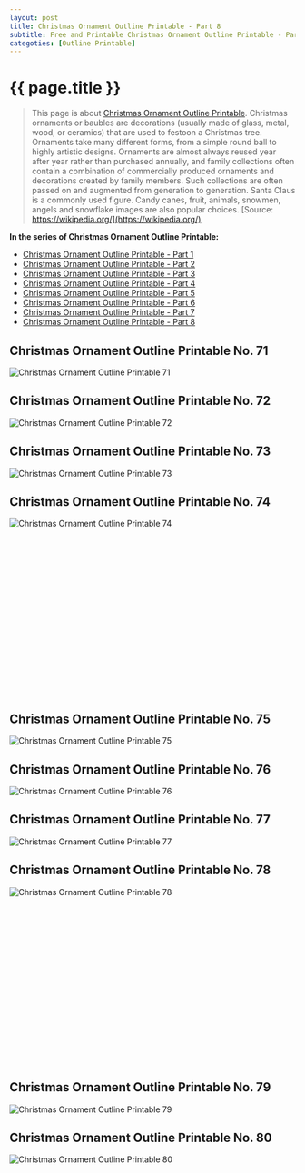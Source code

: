 ```yaml
---
layout: post
title: Christmas Ornament Outline Printable - Part 8
subtitle: Free and Printable Christmas Ornament Outline Printable - Part 8
categoties: [Outline Printable]
---
```

{{ page.title }}
================
> This page is about [Christmas Ornament Outline Printable](https://freecoloringpages.github.io/). Christmas ornaments or baubles are decorations (usually made of glass, metal, wood, or ceramics) that are used to festoon a Christmas tree. Ornaments take many different forms, from a simple round ball to highly artistic designs. Ornaments are almost always reused year after year rather than purchased annually, and family collections often contain a combination of commercially produced ornaments and decorations created by family members. Such collections are often passed on and augmented from generation to generation. Santa Claus is a commonly used figure. Candy canes, fruit, animals, snowmen, angels and snowflake images are also popular choices. [Source: https://wikipedia.org/](https://wikipedia.org/)

**In the series of Christmas Ornament Outline Printable:**

* [Christmas Ornament Outline Printable - Part 1](https://freecoloringpages.github.io/2017/11/21/Christmas-Ornament-Outline-Printable-part-1.html)
* [Christmas Ornament Outline Printable - Part 2](https://freecoloringpages.github.io/2017/11/21/Christmas-Ornament-Outline-Printable-part-2.html)
* [Christmas Ornament Outline Printable - Part 3](https://freecoloringpages.github.io/2017/11/21/Christmas-Ornament-Outline-Printable-part-3.html)
* [Christmas Ornament Outline Printable - Part 4](https://freecoloringpages.github.io/2017/11/21/Christmas-Ornament-Outline-Printable-part-4.html)
* [Christmas Ornament Outline Printable - Part 5](https://freecoloringpages.github.io/2017/11/21/Christmas-Ornament-Outline-Printable-part-5.html)
* [Christmas Ornament Outline Printable - Part 6](https://freecoloringpages.github.io/2017/11/21/Christmas-Ornament-Outline-Printable-part-6.html)
* [Christmas Ornament Outline Printable - Part 7](https://freecoloringpages.github.io/2017/11/21/Christmas-Ornament-Outline-Printable-part-7.html)
* [Christmas Ornament Outline Printable - Part 8](https://freecoloringpages.github.io/2017/11/21/Christmas-Ornament-Outline-Printable-part-8.html)

## Christmas Ornament Outline Printable No. 71
![Christmas Ornament Outline Printable 71](https://freecoloringpages.github.io/img/Christmas-Ornament-Outline-Printable%20(71).jpg "Christmas Ornament Outline Printable 71")

## Christmas Ornament Outline Printable No. 72
![Christmas Ornament Outline Printable 72](https://freecoloringpages.github.io/img/Christmas-Ornament-Outline-Printable%20(72).jpg "Christmas Ornament Outline Printable 72")

## Christmas Ornament Outline Printable No. 73
![Christmas Ornament Outline Printable 73](https://freecoloringpages.github.io/img/Christmas-Ornament-Outline-Printable%20(73).jpg "Christmas Ornament Outline Printable 73")

## Christmas Ornament Outline Printable No. 74
![Christmas Ornament Outline Printable 74](https://freecoloringpages.github.io/img/Christmas-Ornament-Outline-Printable%20(74).jpg "Christmas Ornament Outline Printable 74")

<script async src="//pagead2.googlesyndication.com/pagead/js/adsbygoogle.js"></script><!-- Texxtonly --><ins class="adsbygoogle" style="display:inline-block;width:336px;height:280px" data-ad-client="ca-pub-6753140515841889" data-ad-slot="3207852233"></ins><script>(adsbygoogle = window.adsbygoogle || []).push({}); </script>

## Christmas Ornament Outline Printable No. 75
![Christmas Ornament Outline Printable 75](https://freecoloringpages.github.io/img/Christmas-Ornament-Outline-Printable%20(75).jpg "Christmas Ornament Outline Printable 75")

## Christmas Ornament Outline Printable No. 76
![Christmas Ornament Outline Printable 76](https://freecoloringpages.github.io/img/Christmas-Ornament-Outline-Printable%20(76).jpg "Christmas Ornament Outline Printable 76")

## Christmas Ornament Outline Printable No. 77
![Christmas Ornament Outline Printable 77](https://freecoloringpages.github.io/img/Christmas-Ornament-Outline-Printable%20(77).jpg "Christmas Ornament Outline Printable 77")

## Christmas Ornament Outline Printable No. 78
![Christmas Ornament Outline Printable 78](https://freecoloringpages.github.io/img/Christmas-Ornament-Outline-Printable%20(78).jpg "Christmas Ornament Outline Printable 78")

<script async src="//pagead2.googlesyndication.com/pagead/js/adsbygoogle.js"></script><!-- Texxtonly --><ins class="adsbygoogle" style="display:inline-block;width:336px;height:280px" data-ad-client="ca-pub-6753140515841889" data-ad-slot="3207852233"></ins><script>(adsbygoogle = window.adsbygoogle || []).push({}); </script>

## Christmas Ornament Outline Printable No. 79
![Christmas Ornament Outline Printable 79](https://freecoloringpages.github.io/img/Christmas-Ornament-Outline-Printable%20(79).jpg "Christmas Ornament Outline Printable 79")

## Christmas Ornament Outline Printable No. 80
![Christmas Ornament Outline Printable 80](https://freecoloringpages.github.io/img/Christmas-Ornament-Outline-Printable%20(80).jpg "Christmas Ornament Outline Printable 80")

